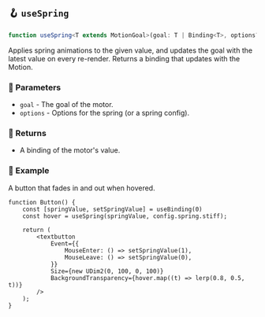 ## 🪝 `useSpring`

```ts
function useSpring<T extends MotionGoal>(goal: T | Binding<T>, options?: SpringOptions): Binding<T>
```

Applies spring animations to the given value, and updates the goal with the latest value on every re-render. Returns a binding that updates with the Motion.

### 📕 Parameters

-   `goal` - The goal of the motor.
-   `options` - Options for the spring (or a spring config).

### 📗 Returns

-   A binding of the motor's value.

### 📘 Example

A button that fades in and out when hovered.

```tsx
function Button() {
	const [springValue, setSpringValue] = useBinding(0)
	const hover = useSpring(springValue, config.spring.stiff);

	return (
		<textbutton
			Event={{
				MouseEnter: () => setSpringValue(1),
				MouseLeave: () => setSpringValue(0),
			}}
			Size={new UDim2(0, 100, 0, 100)}
			BackgroundTransparency={hover.map((t) => lerp(0.8, 0.5, t))}
		/>
	);
}
```
